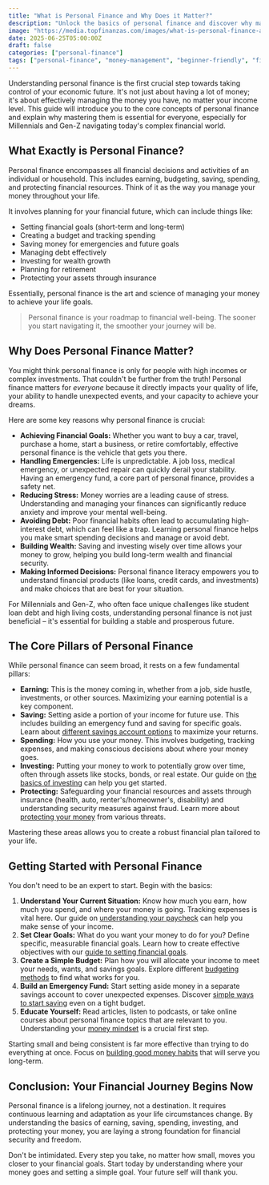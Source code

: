 ```yaml
---
title: "What is Personal Finance and Why Does it Matter?"
description: "Unlock the basics of personal finance and discover why managing your money effectively is crucial for building a secure future, no matter your income."
image: "https://media.topfinanzas.com/images/what-is-personal-finance-and-why-does-it-matter.webp"
date: 2025-06-25T05:00:00Z
draft: false
categories: ["personal-finance"]
tags: ["personal-finance", "money-management", "beginner-friendly", "financial-literacy", "financial-planning"]
---
```


Understanding personal finance is the first crucial step towards taking control of your economic future. It's not just about having a lot of money; it's about effectively managing the money you have, no matter your income level. This guide will introduce you to the core concepts of personal finance and explain why mastering them is essential for everyone, especially for Millennials and Gen-Z navigating today's complex financial world.

## What Exactly is Personal Finance?

Personal finance encompasses all financial decisions and activities of an individual or household. This includes earning, budgeting, saving, spending, and protecting financial resources. Think of it as the way you manage your money throughout your life.

It involves planning for your financial future, which can include things like:

* Setting financial goals (short-term and long-term)
* Creating a budget and tracking spending
* Saving money for emergencies and future goals
* Managing debt effectively
* Investing for wealth growth
* Planning for retirement
* Protecting your assets through insurance

Essentially, personal finance is the art and science of managing your money to achieve your life goals.

> Personal finance is your roadmap to financial well-being. The sooner you start navigating it, the smoother your journey will be.

## Why Does Personal Finance Matter?

You might think personal finance is only for people with high incomes or complex investments. That couldn't be further from the truth! Personal finance matters for *everyone* because it directly impacts your quality of life, your ability to handle unexpected events, and your capacity to achieve your dreams.

Here are some key reasons why personal finance is crucial:

* **Achieving Financial Goals:** Whether you want to buy a car, travel, purchase a home, start a business, or retire comfortably, effective personal finance is the vehicle that gets you there.
* **Handling Emergencies:** Life is unpredictable. A job loss, medical emergency, or unexpected repair can quickly derail your stability. Having an emergency fund, a core part of personal finance, provides a safety net.
* **Reducing Stress:** Money worries are a leading cause of stress. Understanding and managing your finances can significantly reduce anxiety and improve your mental well-being.
* **Avoiding Debt:** Poor financial habits often lead to accumulating high-interest debt, which can feel like a trap. Learning personal finance helps you make smart spending decisions and manage or avoid debt.
* **Building Wealth:** Saving and investing wisely over time allows your money to grow, helping you build long-term wealth and financial security.
* **Making Informed Decisions:** Personal finance literacy empowers you to understand financial products (like loans, credit cards, and investments) and make choices that are best for your situation.

For Millennials and Gen-Z, who often face unique challenges like student loan debt and high living costs, understanding personal finance is not just beneficial – it's essential for building a stable and prosperous future.

## The Core Pillars of Personal Finance

While personal finance can seem broad, it rests on a few fundamental pillars:

* **Earning:** This is the money coming in, whether from a job, side hustle, investments, or other sources. Maximizing your earning potential is a key component.
* **Saving:** Setting aside a portion of your income for future use. This includes building an emergency fund and saving for specific goals. Learn about [different savings account options](/blog/high-yield-savings-accounts-vs-money-market-accounts-where-to-keep-your-emergency-fund) to maximize your returns.
* **Spending:** How you use your money. This involves budgeting, tracking expenses, and making conscious decisions about where your money goes.
* **Investing:** Putting your money to work to potentially grow over time, often through assets like stocks, bonds, or real estate. Our guide on [the basics of investing](/blog/the-basics-of-investing-how-to-get-started-without-being-an-expert) can help you get started.
* **Protecting:** Safeguarding your financial resources and assets through insurance (health, auto, renter's/homeowner's, disability) and understanding security measures against fraud. Learn more about [protecting your money](/blog/protecting-your-money-an-introduction-to-financial-security) from various threats.

Mastering these areas allows you to create a robust financial plan tailored to your life.

## Getting Started with Personal Finance

You don't need to be an expert to start. Begin with the basics:

1. **Understand Your Current Situation:** Know how much you earn, how much you spend, and where your money is going. Tracking expenses is vital here. Our guide on [understanding your paycheck](/blog/understanding-your-paycheck-taxes-deductions-and-net-pay-explained) can help you make sense of your income.
2. **Set Clear Goals:** What do you want your money to do for you? Define specific, measurable financial goals. Learn how to create effective objectives with our [guide to setting financial goals](/blog/setting-financial-goals-a-beginners-guide-to-planning-your-future).
3. **Create a Simple Budget:** Plan how you will allocate your income to meet your needs, wants, and savings goals. Explore different [budgeting methods](/blog/budgeting-methods-compared-which-approach-fits-your-spending-style) to find what works for you.
4. **Build an Emergency Fund:** Start setting aside money in a separate savings account to cover unexpected expenses. Discover [simple ways to start saving](/blog/simple-ways-to-start-saving-money-today-even-on-a-tight-budget) even on a tight budget.
5. **Educate Yourself:** Read articles, listen to podcasts, or take online courses about personal finance topics that are relevant to you. Understanding your [money mindset](/blog/the-first-step-to-financial-freedom-understanding-your-money-mindset) is a crucial first step.

Starting small and being consistent is far more effective than trying to do everything at once. Focus on [building good money habits](/blog/building-good-money-habits-consistency-is-key) that will serve you long-term.

## Conclusion: Your Financial Journey Begins Now

Personal finance is a lifelong journey, not a destination. It requires continuous learning and adaptation as your life circumstances change. By understanding the basics of earning, saving, spending, investing, and protecting your money, you are laying a strong foundation for financial security and freedom.

Don't be intimidated. Every step you take, no matter how small, moves you closer to your financial goals. Start today by understanding where your money goes and setting a simple goal. Your future self will thank you.
